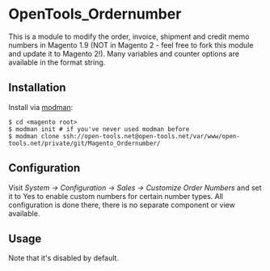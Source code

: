 # OpenTools_Ordernumber

This is a module to modify the order, invoice, shipment and credit memo numbers in Magento 1.9 (NOT in Magento 2 - feel free to fork this module and update it to Magento 2!). Many variables and counter options are available in the format string.

## Installation

Install via [modman](ssh://open-tools.net@open-tools.net/var/www/open-tools.net/private/git/Magento_Ordernumber/):

```
$ cd <magento root>
$ modman init # if you've never used modman before
$ modman clone ssh://open-tools.net@open-tools.net/var/www/open-tools.net/private/git/Magento_Ordernumber/
```

## Configuration

Visit *System -> Configuration -> Sales -> Customize Order Numbers* and set it to Yes to enable custom numbers for certain number types. All configuration is done there, there is no separate component or view available.

## Usage

Note that it's disabled by default.
